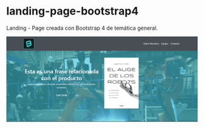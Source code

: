 # landing-page-bootstrap4
Landing - Page creada con Bootstrap 4 de temática general.


![](screenshot.png)
